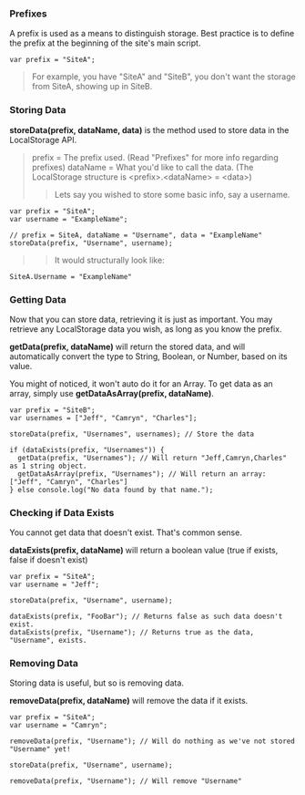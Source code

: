 ### Prefixes
A prefix is used as a means to distinguish storage.
Best practice is to define the prefix at the beginning of the site's main script.
```
var prefix = "SiteA";
```
> For example, you have "SiteA" and "SiteB", you don't want the storage from SiteA, showing up in SiteB.


### Storing Data
**storeData(prefix, dataName, data)** is the method used to store data in the LocalStorage API.
> prefix = The prefix used. (Read "Prefixes" for more info regarding prefixes)
> dataName = What you'd like to call the data. (The LocalStorage structure is \<prefix>.\<dataName> = \<data>)
>> Lets say you wished to store some basic info, say a username.
```
var prefix = "SiteA";
var username = "ExampleName";

// prefix = SiteA, dataName = "Username", data = "ExampleName"
storeData(prefix, "Username", username);
```
>> It would structurally look like:
```
SiteA.Username = "ExampleName"
```

### Getting Data
Now that you can store data, retrieving it is just as important. You may retrieve any LocalStorage data you wish, as long as you know the prefix.

**getData(prefix, dataName)** will return the stored data, and will automatically convert the type to String, Boolean, or Number, based on its value.

You might of noticed, it won't auto do it for an Array. To get data as an array, simply use **getDataAsArray(prefix, dataName)**.
```
var prefix = "SiteB";
var usernames = ["Jeff", "Camryn", "Charles"];

storeData(prefix, "Usernames", usernames); // Store the data

if (dataExists(prefix, "Usernames")) {
  getData(prefix, "Usernames"); // Will return "Jeff,Camryn,Charles" as 1 string object.
  getDataAsArray(prefix, "Usernames"); // Will return an array: ["Jeff", "Camryn", "Charles"]
} else console.log("No data found by that name.");
```

### Checking if Data Exists
You cannot get data that doesn't exist. That's common sense.

**dataExists(prefix, dataName)** will return a boolean value (true if exists, false if doesn't exist)
```
var prefix = "SiteA";
var username = "Jeff";

storeData(prefix, "Username", username);

dataExists(prefix, "FooBar"); // Returns false as such data doesn't exist.
dataExists(prefix, "Username"); // Returns true as the data, "Username", exists.
```

### Removing Data
Storing data is useful, but so is removing data.

**removeData(prefix, dataName)** will remove the data if it exists.
```
var prefix = "SiteA";
var username = "Camryn";

removeData(prefix, "Username"); // Will do nothing as we've not stored "Username" yet!

storeData(prefix, "Username", username);

removeData(prefix, "Username"); // Will remove "Username"
```
